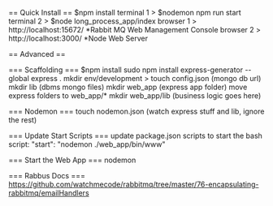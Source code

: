 == Quick Install ==
$npm install
terminal 1 > $nodemon npm run start
terminal 2 > $node long_process_app/index
browser 1 > http://localhost:15672/ *Rabbit MQ Web Management Console
browser 2 > http://localhost:3000/ *Node Web Server 

== Advanced ==

=== Scaffolding ===
$npm install
sudo npm install express-generator --global
express . 
mkdir env/development > touch config.json (mongo db url)
mkdir lib (dbms mongo files)
mkdir web_app (express app folder)
move express folders to web_app/*
mkdir web_app/lib (business logic goes here)

=== Nodemon ===
touch nodemon.json (watch express stuff and lib, ignore the rest)

=== Update Start Scripts ===
update package.json scripts to start the bash script: "start": "nodemon ./web_app/bin/www"

=== Start the Web App ===
nodemon

=== Rabbus Docs ===
https://github.com/watchmecode/rabbitmq/tree/master/76-encapsulating-rabbitmq/emailHandlers